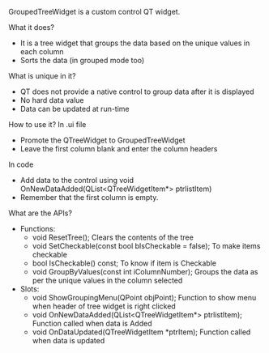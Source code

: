GroupedTreeWidget is a custom control QT widget.

What it does?
- It is a tree widget that groups the data based on the unique values in each column
- Sorts the data (in grouped mode too)

What is unique in it?
- QT does not provide a native control to group data after it is displayed
- No hard data value
- Data can be updated at run-time

How to use it?
In .ui file
- Promote the QTreeWidget to GroupedTreeWidget
- Leave the first column blank and enter the column headers

In code
- Add data to the control using void OnNewDataAdded(QList<QTreeWidgetItem*> ptrlistItem)
- Remember that the first column is empty.

What are the APIs?
- Functions:
	- void ResetTree();
		Clears the contents of the tree
	- void SetCheckable(const bool bIsCheckable = false);
		To make items checkable
	- bool IsCheckable() const;
		To know if item is Checkable
	- void GroupByValues(const int iColumnNumber);
		Groups the data as per the unique values in the column selected
- Slots:
	- void ShowGroupingMenu(QPoint objPoint);
		Function to show menu when header of tree widget is right clicked
	- void OnNewDataAdded(QList<QTreeWidgetItem*> ptrlistItem);
		Function called when data is Added
	- void OnDataUpdated(QTreeWidgetItem *ptrItem);
		Function called when data is updated
